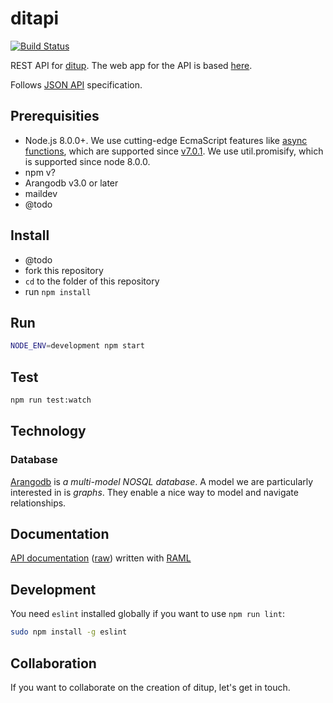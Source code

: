 # ditapi

[![Build Status](https://travis-ci.org/ditup/ditapi.svg?branch=master)](https://travis-ci.org/ditup/ditapi)

REST API for [ditup](http://ditup.org). The web app for the API is based [here](https://github.com/ditup/ditapp).

Follows [JSON API](http://jsonapi.org) specification.

## Prerequisities

- Node.js 8.0.0+. We use cutting-edge EcmaScript features like [async functions](https://developer.mozilla.org/en-US/docs/Web/JavaScript/Reference/Statements/async_function), which are supported since [v7.0.1](http://node.green/#async-functions). We use util.promisify, which is supported since node 8.0.0.
- npm v?
- Arangodb v3.0 or later
- maildev
- @todo

## Install

- @todo
- fork this repository
- `cd` to the folder of this repository
- run `npm install`

## Run

```bash
NODE_ENV=development npm start
```

## Test

```bash
npm run test:watch
```

## Technology
### Database
[Arangodb](http://arangodb.com) is _a multi-model NOSQL database_. A model we are particularly interested in is _graphs_. They enable a nice way to model and navigate relationships.

## Documentation

[API documentation](https://ditup.github.io/apidoc) ([raw](apidoc.raml)) written with [RAML](https://raml.org)

## Development

You need `eslint` installed globally if you want to use `npm run lint`:

```bash
sudo npm install -g eslint
```

## Collaboration

If you want to collaborate on the creation of ditup, let's get in touch.
